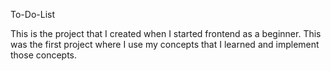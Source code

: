 To-Do-List

This is the project that I created when I started frontend as a beginner. This was the first project where I use my concepts that I learned and implement those concepts.
